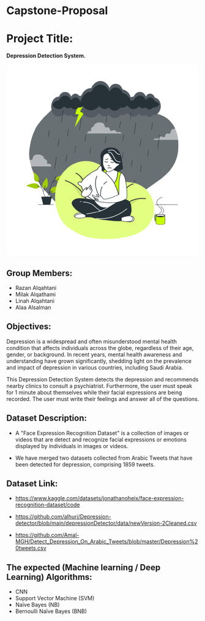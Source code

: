 # Capstone-Proposal


# Project Title:
**Depression Detection System.**

<div align="center">
    <img src="/Depression-1024x1024-removebg-preview.png">
</div> 

## Group Members:
- Razan Alqahtani
- Milak Alqathami
- Linah Alqahtani
- Alaa Alsalman


## Objectives:
Depression is a widespread and often misunderstood mental health condition that affects individuals across the globe, regardless of their age, gender, or background. In recent years, mental health awareness and understanding have grown significantly, shedding light on the prevalence and impact of depression in various countries, including Saudi Arabia.

This Depression Detection System detects the depression and recommends nearby clinics to consult a psychiatrist. Furthermore, the user must speak for 1 minute about themselves while their facial expressions are being recorded. The user must write their feelings and answer all of the questions.

## Dataset Description:
- A "Face Expression Recognition Dataset" is a collection of images or videos that are detect and recognize facial expressions or emotions displayed by individuals in images or videos.

- We have merged two datasets collected from Arabic Tweets that have been detected for depression, comprising 1859 tweets.

## Dataset Link:

- https://www.kaggle.com/datasets/jonathanoheix/face-expression-recognition-dataset/code

- https://github.com/alhuri/Depression-detector/blob/main/depressionDetector/data/newVersion-2Cleaned.csv

- https://github.com/Amal-MGH/Detect_Depression_On_Arabic_Tweets/blob/master/Depression%20tweets.csv


## The expected (Machine learning / Deep Learning) Algorithms:

- CNN
- Support Vector Machine (SVM)
- Naïve Bayes (NB)
- Bernoulli Naïve Bayes (BNB)
  
